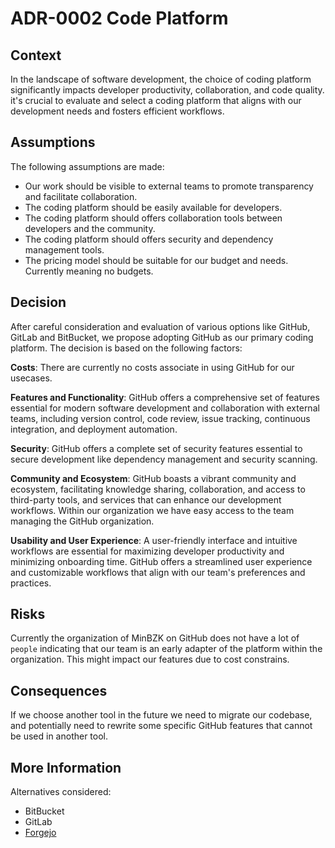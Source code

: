 # ADR-0002 Code Platform

## Context

In the landscape of software development, the choice of coding platform significantly impacts developer productivity,
collaboration, and code quality. it's crucial to evaluate and select a coding platform that aligns with our development
needs and fosters efficient workflows.

## Assumptions

The following assumptions are made:

- Our work should be visible to external teams to promote transparency and facilitate collaboration.
- The coding platform should be easily available for developers.
- The coding platform should offers collaboration tools between developers and the community.
- The coding platform should offers security and dependency management tools.
- The pricing model should be suitable for our budget and needs. Currently meaning no budgets.

## Decision

After careful consideration and evaluation of various options like GitHub, GitLab and BitBucket, we propose adopting
GitHub as our primary coding platform. The decision is based on the following factors:

**Costs**: There are currently no costs associate in using GitHub for our usecases.

**Features and Functionality**: GitHub offers a comprehensive set of features essential for modern software development
and collaboration with external teams, including version control, code review, issue tracking, continuous integration,
and deployment automation.

**Security**: GitHub offers a complete set of security features essential to secure development like dependency management
and security scanning.

**Community and Ecosystem**: GitHub boasts a vibrant community and ecosystem, facilitating knowledge sharing, collaboration,
and access to third-party tools, and services that can enhance our development workflows. Within our organization we have
easy access to the team managing the GitHub organization.

**Usability and User Experience**: A user-friendly interface and intuitive workflows are essential for maximizing developer
productivity and minimizing onboarding time. GitHub offers a streamlined user experience and customizable workflows that
align with our team's preferences and practices.

## Risks

Currently the organization of MinBZK on GitHub does not have a lot of `people` indicating that our team is an early
adapter of the platform within the organization. This might impact our features due to cost constrains.

## Consequences

If we choose another tool in the future we need to migrate our codebase, and potentially need to rewrite some specific GitHub
features that cannot be used in another tool.

## More Information

Alternatives considered:

- BitBucket
- GitLab
- [Forgejo](https://forgejo.org/)
